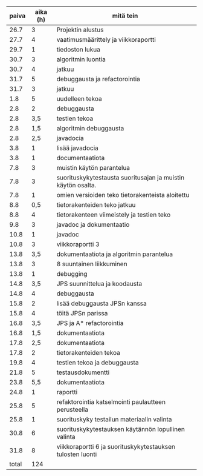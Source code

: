 ﻿paiva | aika (h) | mitä tein
----- | ---- | ---------
26.7 | 3 | Projektin alustus
27.7 | 4 | vaatimusmäärittely ja viikkoraportti
29.7 | 1 | tiedoston lukua
30.7 | 3 | algoritmin luontia
30.7 | 4 | jatkuu
31.7 | 5 | debuggausta ja refactorointia
31.7 | 3 | jatkuu
1.8 | 5 | uudelleen tekoa
2.8 | 2 | debuggausta
2.8 | 3,5 | testien tekoa
2.8 | 1,5 | algoritmin debuggausta
2.8 | 2,5 | javadocia
3.8 | 1 | lisää javadocia
3.8 | 1 | documentaatiota
7.8 | 3 | muistin käytön parantelua
7.8 | 3 | suorituskykytestausta suoritusajan ja muistin käytön osalta.
7.8 | 1 | omien versioiden teko tietorakenteista aloitettu
8.8 | 0,5 | tietorakenteiden teko jatkuu
8.8 | 4 | tietorakenteen viimeistely ja testien teko
9.8 | 3 | javadoc ja dokumentaatio
10.8 | 1 | javadoc
10.8 | 3 | viikkoraportti 3
13.8 | 3,5 | dokumentaatiota ja algoritmin parantelua
13.8 | 3 | 8 suuntainen liikkuminen
13.8 | 1 | debugging
14.8 | 3,5 | JPS suunnittelua ja koodausta
14.8 | 4 | debuggausta
15.8 | 2 | lisää debuggausta JPSn kanssa
15.8 | 4 | töitä JPSn parissa
16.8 | 3,5 | JPS ja A* refactorointia
16.8 | 1,5 | dokumentaatiota
17.8 | 2,5 | dokumentaatiota
17.8 | 2 | tietorakenteiden tekoa
19.8 | 4 | testien tekoa ja debuggausta
21.8 | 5 | testausdokumentti
23.8 | 5,5 | dokumentaatiota
24.8 | 1 | raportti
25.8 | 5 | refaktorointia katselmointi paulautteen perusteella
25.8 | 1 | suorituskyky testailun materiaalin valinta
30.8 | 6 | suorituskykytestauksen käytännön lopullinen valinta
31.8 | 8 | viikkoraportti 6 ja suorituskykytestauksen tulosten luonti
total | 124

